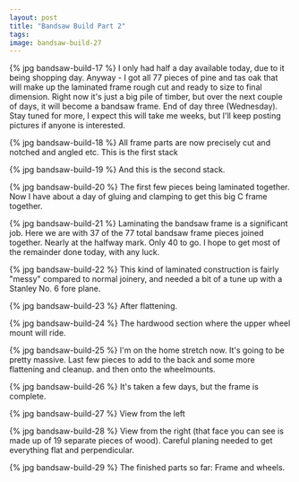 ```yaml
---
layout: post
title: "Bandsaw Build Part 2"
tags:
image: bandsaw-build-27
---
```

{% jpg bandsaw-build-17 %} I only had half a day available today, due to it being shopping day. Anyway - I got all 77 pieces of pine and tas oak that will make up the laminated frame rough cut and ready to size to final dimension. Right now it's just a big pile of timber, but over the next couple of days, it will become a bandsaw frame. End of day three (Wednesday). Stay tuned for more, I expect this will take me weeks, but I'll keep posting pictures if anyone is interested.


{% jpg bandsaw-build-18 %} All frame parts are now precisely cut and notched and angled etc. This is the first stack

{% jpg bandsaw-build-19 %} And this is the second stack.

{% jpg bandsaw-build-20 %} The first few pieces being laminated together. Now I have about a day of gluing and clamping to get this big C frame together.

{% jpg bandsaw-build-21 %} Laminating the bandsaw frame is a significant job. Here we are with 37 of the 77 total bandsaw frame pieces joined together. Nearly at the halfway mark. Only 40 to go. I hope to get most of the remainder done today, with any luck.

{% jpg bandsaw-build-22 %} This kind of laminated construction is fairly "messy" compared to normal joinery, and needed a bit of a tune up with a Stanley No. 6 fore plane.

{% jpg bandsaw-build-23 %}  After flattening.

{% jpg bandsaw-build-24 %} The hardwood section where the upper wheel mount will ride.

{% jpg bandsaw-build-25 %} I'm on the home stretch now. It's going to be pretty massive. Last few pieces to add to the back and some more flattening and cleanup. and then onto the wheelmounts.

{% jpg bandsaw-build-26 %} It's taken a few days, but the frame is complete.

{% jpg bandsaw-build-27 %} View from the left

{% jpg bandsaw-build-28 %} View from the right (that face you can see is made up of 19 separate pieces of wood). Careful planing needed to get everything flat and perpendicular.

{% jpg bandsaw-build-29 %} The finished parts so far: Frame and wheels.

